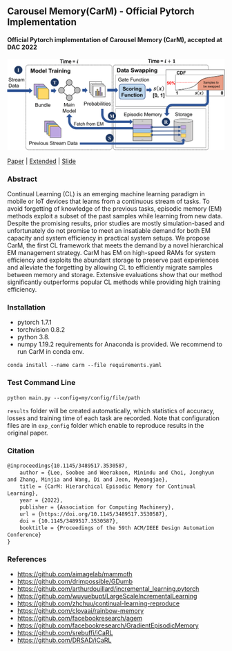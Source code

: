 ## Carousel Memory(CarM) - Official Pytorch Implementation

#### **Official Pytorch implementation of Carousel Memory (CarM)**, accepted at **DAC 2022**


<img src="./figs/workflow_figure.png" alt="drawing" width="1000"/>

[Paper](https://dl.acm.org/doi/10.1145/3489517.3530587) | [Extended](https://arxiv.org/abs/2110.07276) | [Slide]()




### Abstract
Continual Learning (CL) is an emerging machine learning paradigm in mobile or IoT devices that learns from a continuous stream of tasks. To avoid forgetting of knowledge of the previous tasks, episodic memory (EM) methods exploit a subset of the past samples while learning from new data. Despite the promising results, prior studies are mostly simulation-based and unfortunately do not promise to meet an insatiable demand for both EM capacity and system efficiency in practical system setups. We propose CarM, the first CL framework that meets the demand by a novel hierarchical EM management strategy. CarM has EM on high-speed RAMs for system efficiency and exploits the abundant storage to preserve past experiences and alleviate the forgetting by allowing CL to efficiently migrate samples between memory and storage. Extensive evaluations show that our method significantly outperforms popular CL methods while providing high training efficiency.




### Installation
- pytorch 1.7.1
- torchvision 0.8.2
- python 3.8.
- numpy 1.19.2
requirements for Anaconda is provided. We recommend to run CarM in conda env.
```
conda install --name carm --file requirements.yaml
```




### Test Command Line
```
python main.py --config=my/config/file/path
```
```results``` folder will be created automatically, which statistics of accuracy, losses and training time of each task are recorded.
Note that configuration files are in ```exp_config``` folder which enable to reproduce results in the original paper.




### Citation
```
@inproceedings{10.1145/3489517.3530587,
    author = {Lee, Soobee and Weerakoon, Minindu and Choi, Jonghyun and Zhang, Minjia and Wang, Di and Jeon, Myeongjae},
    title = {CarM: Hierarchical Episodic Memory for Continual Learning},
    year = {2022},
    publisher = {Association for Computing Machinery},
    url = {https://doi.org/10.1145/3489517.3530587},
    doi = {10.1145/3489517.3530587},
    booktitle = {Proceedings of the 59th ACM/IEEE Design Automation Conference}
}
```




### References
+ https://github.com/aimagelab/mammoth
+ https://github.com/drimpossible/GDumb
+ https://github.com/arthurdouillard/incremental_learning.pytorch
+ https://github.com/wuyuebupt/LargeScaleIncrementalLearning
+ https://github.com/zhchuu/continual-learning-reproduce
+ https://github.com/clovaai/rainbow-memory
+ https://github.com/facebookresearch/agem
+ https://github.com/facebookresearch/GradientEpisodicMemory
+ https://github.com/srebuffi/iCaRL
+ https://github.com/DRSAD/iCaRL
